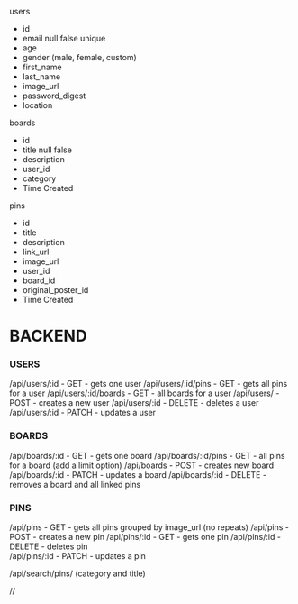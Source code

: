 users
  * id
  * email null false unique
  * age
  * gender (male, female, custom)
  * first_name
  * last_name
  * image_url
  * password_digest
  * location

boards
  * id
  * title null false
  * description
  * user_id
  * category
  * Time Created

pins
  * id
  * title
  * description
  * link_url
  * image_url
  * user_id
  * board_id
  * original_poster_id
  * Time Created

# BACKEND
### USERS
/api/users/:id - GET - gets one user
/api/users/:id/pins - GET - gets all pins for a user
/api/users/:id/boards - GET - all boards for a user
/api/users/ - POST - creates a new user
/api/users/:id - DELETE - deletes a user
/api/users/:id - PATCH - updates a user

### BOARDS
/api/boards/:id - GET - gets one board
/api/boards/:id/pins - GET - all pins for a board (add a limit option)
/api/boards - POST - creates new board
/api/boards/:id - PATCH - updates a board
/api/boards/:id - DELETE - removes a board and all linked pins

### PINS
/api/pins - GET - gets all pins grouped by image_url (no repeats)
/api/pins - POST - creates a new pin
/api/pins/:id - GET - gets one pin
/api/pins/:id - DELETE - deletes pin  
/api/pins/:id - PATCH - updates a pin  

/api/search/pins/ (category and title)












//
